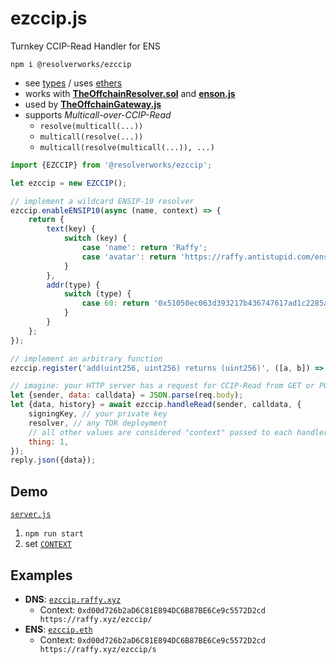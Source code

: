 # ezccip.js
Turnkey CCIP-Read Handler for ENS

`npm i @resolverworks/ezccip`
* see [types](./dist/index.d.ts) / uses [ethers](https://github.com/ethers-io/ethers.js/)
* works with [**TheOffchainResolver.sol**](https://github.com/resolverworks/TheOffchainResolver.sol) and [**enson.js**](https://github.com/resolverworks/enson.js)
* used by [**TheOffchainGateway.js**](https://github.com/resolverworks/TheOffchainGateway.js)
* supports *Multicall-over-CCIP-Read*
    * `resolve(multicall(...))`
    * `multicall(resolve(...))`
    * `multicall(resolve(multicall(...)), ...)`

```js
import {EZCCIP} from '@resolverworks/ezccip';

let ezccip = new EZCCIP();

// implement a wildcard ENSIP-10 resolver
ezccip.enableENSIP10(async (name, context) => {
    return {
        text(key) {
            switch (key) {
                case 'name': return 'Raffy';
                case 'avatar': return 'https://raffy.antistupid.com/ens.jpg';
            }
        },
        addr(type) {
            switch (type) {
                case 60: return '0x51050ec063d393217b436747617ad1c2285aeeee';
            }
        }
    };
});

// implement an arbitrary function
ezccip.register('add(uint256, uint256) returns (uint256)', ([a, b]) => [a + b]);

// imagine: your HTTP server has a request for CCIP-Read from GET or POST
let {sender, data: calldata} = JSON.parse(req.body);
let {data, history} = await ezccip.handleRead(sender, calldata, {
    signingKey, // your private key
    resolver, // any TOR deployment
    // all other values are considered "context" passed to each handler
    thing: 1,
});
reply.json({data});
```

## Demo

[`server.js`](./test/server.js)
1. `npm run start`
1. set [`CONTEXT`](https://github.com/resolverworks/TheOffchainResolver.sol#context-format)

## Examples

* **DNS**: [`ezccip.raffy.xyz`](https://adraffy.github.io/ens-normalize.js/test/resolver.html#ezccip.raffy.xyz)
    * Context: `0xd00d726b2aD6C81E894DC6B87BE6Ce9c5572D2cd https://raffy.xyz/ezccip/`
* **ENS**: [`ezccip.eth`](https://adraffy.github.io/ens-normalize.js/test/resolver.html?sepolia#ezccip.eth)
    * Context: `0xd00d726b2aD6C81E894DC6B87BE6Ce9c5572D2cd https://raffy.xyz/ezccip/s`
